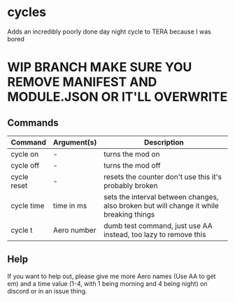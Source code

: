 # cycles
Adds an incredibly poorly done day night cycle to TERA because I was bored
# WIP BRANCH MAKE SURE YOU REMOVE MANIFEST AND MODULE.JSON OR IT'LL OVERWRITE

## Commands

Command | Argument(s) |  Description
---|---|---
cycle on| - |  turns the mod on |
cycle off | - | turns the mod off
cycle reset | - | resets the counter don't use this it's probably broken
cycle time| time in ms | sets the interval between changes, also broken but will change it while breaking things
cycle t | Aero number | dumb test command, just use AA instead, too lazy to remove this

## Help
If you want to help out, please give me more Aero names (Use AA to get em) and a time value (1-4, with 1 being morning and 4 being night) on discord or in an issue thing.

